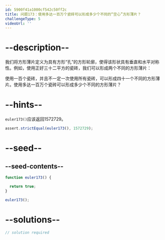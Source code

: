 ```yaml
---
id: 5900f41a1000cf542c50ff2c
title: 问题173：使用多达一百万个瓷砖可以形成多少个不同的“空心”方形薄片？
challengeType: 5
videoUrl: ''
---
```


# --description--

我们将方形薄片定义为具有方形“孔”的方形轮廓，使得该形状具有垂直和水平对称性。例如，使用正好三十二平方的瓷砖，我们可以形成两个不同的方形薄片：

使用一百个瓷砖，并且不一定一次使用所有瓷砖，可以形成四十一个不同的方形薄片。使用多达一百万个瓷砖可以形成多少个不同的方形薄片？

# --hints--

`euler173()`应该返回1572729。

```js
assert.strictEqual(euler173(), 1572729);
```

# --seed--

## --seed-contents--

```js
function euler173() {

  return true;
}

euler173();
```

# --solutions--

```js
// solution required
```
